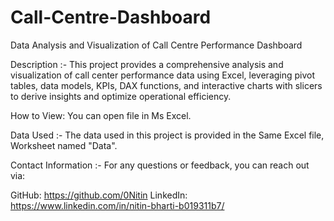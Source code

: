 # Call-Centre-Dashboard
Data Analysis and Visualization of Call Centre Performance Dashboard

Description :- This project provides a comprehensive analysis and visualization of call center performance data using Excel, leveraging pivot tables, data models, KPIs, DAX functions, and interactive charts with slicers to derive insights and optimize operational efficiency.

How to View:
You can open file in Ms Excel.

Data Used :- The data used in this project is provided in the Same Excel file, Worksheet named "Data".

Contact Information :- For any questions or feedback, you can reach out via:

GitHub: https://github.com/0Nitin LinkedIn: https://www.linkedin.com/in/nitin-bharti-b019311b7/
